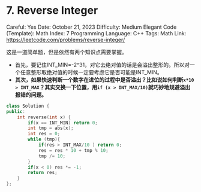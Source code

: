 # 7. Reverse Integer

Careful: Yes
Date: October 21, 2023
Difficulty: Medium
Elegant Code (Template): Math
Index: 7
Programming Language: C++
Tags: Math
Link: https://leetcode.com/problems/reverse-integer/

这是一道简单题，但是依然有两个知识点需要掌握。

- 首先，要记住INT_MIN=-2^31，对它去绝对值的话是会溢出整形的。所以对一个任意整形取绝对值的时候一定要考虑它是否可能是INT_MIN。
- **其次，如果快速判断一个数字在进位的过程中是否溢出？比如说如何判断`x*10 > INT_MAX`？其实交换一下位置，用`if (x > INT_MAX/10)`就巧妙地规避溢出报错的问题。**

```cpp
class Solution {
public:
    int reverse(int x) {
        if(x == INT_MIN) return 0;
        int tmp = abs(x);
        int res = 0;
        while (tmp){
            if(res > INT_MAX/10 ) return 0;
            res = res * 10 + tmp % 10;
            tmp /= 10;
        }
        if(x < 0) res *= -1;
        return res;
    }
};
```